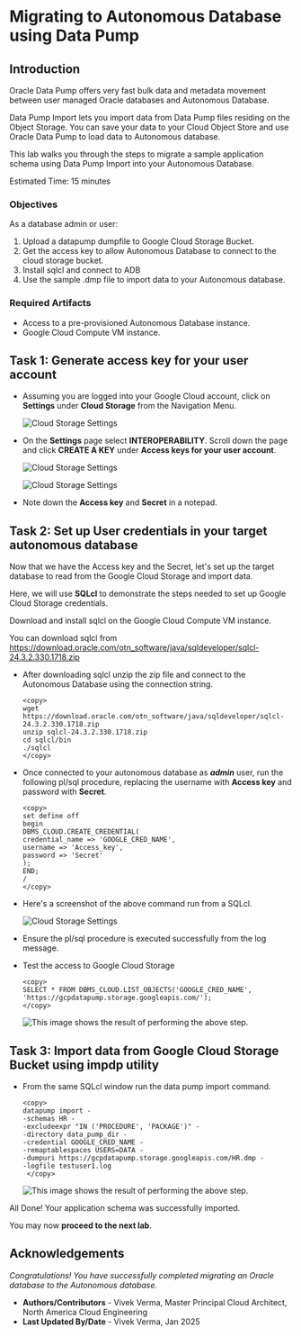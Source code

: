 # Migrating to Autonomous Database using Data Pump

## Introduction
Oracle Data Pump offers very fast bulk data and metadata movement between user managed Oracle databases and Autonomous Database.

Data Pump Import lets you import data from Data Pump files residing on the Object Storage. You can save your data to your Cloud Object Store and use Oracle Data Pump to load data to Autonomous database.

This lab walks you through the steps to migrate a sample application schema using Data Pump Import into your Autonomous Database.

Estimated Time: 15 minutes

### Objectives

As a database admin or user:
1. Upload a datapump dumpfile to Google Cloud Storage Bucket.
2. Get the access key to allow Autonomous Database to connect to the cloud storage bucket.
3. Install sqlcl and connect to ADB
4. Use the sample .dmp file to import data to your Autonomous database.

### Required Artifacts
- Access to a pre-provisioned Autonomous Database instance.
- Google Cloud Compute VM instance.


## Task 1: Generate access key for your user account

- Assuming you are logged into your Google Cloud account, click on **Settings** under **Cloud Storage** from the Navigation Menu.

    ![Cloud Storage Settings](./images/cloud-storage-settings.png " ") 

- On the **Settings** page select **INTEROPERABILITY**. Scroll down the page and click **CREATE A KEY** under **Access keys for your user account**.

    ![Cloud Storage Settings](./images/storage-create-key1.png " ") 

    ![Cloud Storage Settings](./images/storage-create-key.png " ") 

- Note down the **Access key** and **Secret** in a notepad.

## Task 2: Set up User credentials in your target autonomous database

Now that we have the Access key and the Secret, let's set up the target database to read from the Google Cloud Storage and import data.

Here, we will use **SQLcl** to demonstrate the steps needed to set up Google Cloud Storage credentials.

Download and install sqlcl on the Google Cloud Compute VM instance.

You can download sqlcl from https://download.oracle.com/otn_software/java/sqldeveloper/sqlcl-24.3.2.330.1718.zip

- After downloading sqlcl unzip the zip file and connect to the Autonomous Database using the connection string.

    ```
    <copy>
    wget https://download.oracle.com/otn_software/java/sqldeveloper/sqlcl-24.3.2.330.1718.zip
    unzip sqlcl-24.3.2.330.1718.zip
    cd sqlcl/bin
    ./sqlcl
    </copy>
    ```

- Once connected to your autonomous database as ***admin*** user, run the following pl/sql procedure, replacing the username with **Access key** and password with **Secret**.

    ```
    <copy>
    set define off
    begin
    DBMS_CLOUD.CREATE_CREDENTIAL(
    credential_name => 'GOOGLE_CRED_NAME',
    username => 'Access_key',
    password => 'Secret'
    );
    END;
    /
    </copy>
    ```

- Here's a screenshot of the above command run from a SQLcl.

    ![Cloud Storage Settings](./images/create-cloud-cred.png " ") 

- Ensure the pl/sql procedure is executed successfully from the log message.

- Test the access to Google Cloud Storage

    ```
    <copy>
    SELECT * FROM DBMS_CLOUD.LIST_OBJECTS('GOOGLE_CRED_NAME', 'https://gcpdatapump.storage.googleapis.com/');
    </copy>
    ```

    ![This image shows the result of performing the above step.](./images/query-gcpdatapump.png " ")

## Task 3: Import data from Google Cloud Storage Bucket using impdp utility

- From the same SQLcl window run the data pump import command.

    ```
    <copy>
    datapump import -
    -schemas HR -
    -excludeexpr "IN ('PROCEDURE', 'PACKAGE')" -
    -directory data_pump_dir -
    -credential GOOGLE_CRED_NAME -
    -remaptablespaces USERS=DATA -
    -dumpuri https://gcpdatapump.storage.googleapis.com/HR.dmp -
    -logfile testuser1.log
     </copy>
    ```
    
    ![This image shows the result of performing the above step.](./images/import.png " ")

All Done! Your application schema was successfully imported.

You may now **proceed to the next lab**.

## Acknowledgements

*Congratulations! You have successfully completed migrating an Oracle database to the Autonomous database.*

- **Authors/Contributors** - Vivek Verma, Master Principal Cloud Architect, North America Cloud Engineering
- **Last Updated By/Date** - Vivek Verma, Jan 2025